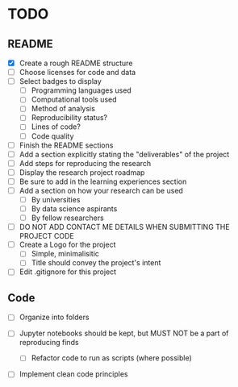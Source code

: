 # TODO

## README

- [x] Create a rough README structure
- [ ] Choose licenses for code and data
- [ ] Select badges to display
  - [ ] Programming languages used
  - [ ] Computational tools used
  - [ ] Method of analysis
  - [ ] Reproducibility status?
  - [ ] Lines of code?
  - [ ] Code quality
- [ ] Finish the README sections
- [ ] Add a section explicitly stating the "deliverables" of the project
- [ ] Add steps for reproducing the research
- [ ] Display the research project roadmap
- [ ] Be sure to add in the learning experiences section
- [ ] Add a section on how your research can be used
  - [ ] By universities
  - [ ] By data science aspirants
  - [ ] By fellow researchers
- [ ] DO NOT ADD CONTACT ME DETAILS WHEN SUBMITTING THE PROJECT CODE
- [ ] Create a Logo for the project
  - [ ] Simple, minimalisitic
  - [ ] Title should convey the project's intent
- [ ] Edit .gitignore for this project

## Code

- [ ] Organize into folders
- [ ] Jupyter notebooks should be kept, but MUST NOT be a part of reproducing finds
  - [ ] Refactor code to run as scripts (where possible)
- [ ] Implement clean code principles

